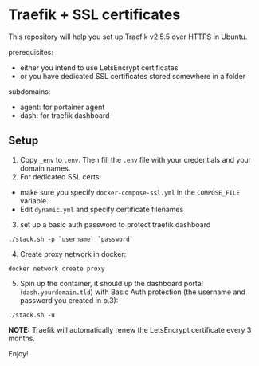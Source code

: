 # Traefik + SSL certificates

This repository will help you set up Traefik v2.5.5 over HTTPS in Ubuntu.

prerequisites:
- either you intend to use LetsEncrypt certificates
- or you have dedicated SSL certificates stored somewhere in a folder

subdomains:
- agent: for portainer agent
- dash: for traefik dashboard

## Setup

1. Copy `_env` to `.env`. Then fill the `.env` file with your credentials and your domain names.
2. For dedicated SSL certs:
- make sure you specify `docker-compose-ssl.yml` in the `COMPOSE_FILE` variable.
- Edit `dynamic.yml` and specify certificate filenames
3. set up a basic auth password to protect traefik dashboard
```shell
./stack.sh -p `username` `password`
```
4. Create proxy network in docker:
```
docker network create proxy
```
5. Spin up the container, it should up the dashboard portal (`dash.yourdomain.tld`) with Basic Auth protection (the username and password you created in p.3):
```
./stack.sh -u
```

**NOTE:** Traefik will automatically renew the LetsEncrypt certificate every 3 months.

Enjoy!
